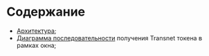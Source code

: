 # Содержание
* [Архитектура](https://www.draw.io/#Hu-transnet%2Fcodebase%2Ferc20%2Ferc20%2FTDE_sheme.xml);
* [Диаграмма последовательности](https://www.draw.io/#Hu-transnet%2Fcodebase%2Ferc20%2Ferc20%2FTDE_sheme.xml) получения Transnet токена в рамках окна;
